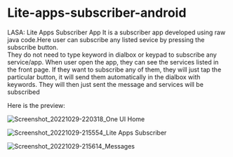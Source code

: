 # Lite-apps-subscriber-android

LASA: Lite Apps Subscriber App
It is a subscriber app developed using raw java code.Here user can subscribe any listed sevice by pressing the subscribe button.  
They do not need to type keyword in dialbox or keypad to subscribe any service/app.
When user open the app, they can see the services listed in the front page. If they want to subscribe any of them, 
they will just tap the particular button, it will send them automatically in the dialbox with keywords.
They will then just sent the message and services will be subscribed

Here is the preview:


![Screenshot_20221029-220318_One UI Home](https://user-images.githubusercontent.com/35773374/198842067-a9187d0b-999b-42bb-ae65-2ce7f8a5396c.jpg)

![Screenshot_20221029-215554_Lite Apps Subscriber](https://user-images.githubusercontent.com/35773374/198842075-8db31598-ccf2-4ddd-b856-20caa008ceb9.jpg)

![Screenshot_20221029-215614_Messages](https://user-images.githubusercontent.com/35773374/198842088-081e6aa6-6095-4ede-8522-292278bbb289.jpg)
